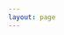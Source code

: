 ```yaml
---
layout: page
---
```

<script setup>
import {
  VPTeamPage,
  VPTeamPageTitle,
  VPTeamMembers,
  VPTeamPageSection,
} from 'vitepress/theme'

const members = [
  {
    avatar: './avatar-placeholder.png',
    name: 'Sypsô',
    title: 'Créateur du site',
    links: [
    ]
  },

    {
    avatar: './avatar-placeholder.png',
    name: 'Lio',
    title: 'Guild master',
    links: [
    ]
  },
]

const Membres = [

          {
    avatar: './avatar-placeholder.png',
    name: 'Nina',
    title: 'Membre',
    links: [
    ]
  },

      {
    avatar: './avatar-placeholder.png',
    name: 'Aukâin',
    title: 'Membre',
    links: [
    ]
  },


]
</script>

<VPTeamPage>
  <VPTeamPageTitle>
    <template #title>
      La dream team
    </template>
    <template #lead>
      Membres de la guildes, familles, cousins, oncles, etc...
    </template>
  </VPTeamPageTitle>
  <VPTeamMembers
    :members="members"
  />
  <VPTeamPageSection>
    <template #title>Membres</template>
    <template #lead>Listes des personnes sans qui on ne raiderait pas</template>
    <template #members>
      <VPTeamMembers :members="Membres" />
    </template>
  </VPTeamPageSection>
</VPTeamPage>
